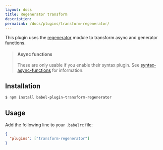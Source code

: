 ```yaml
---
layout: docs
title: Regenerator transform
description:
permalink: /docs/plugins/transform-regenerator/
---
```


This plugin uses the [regenerator](https://github.com/facebook/regenerator) module to
transform async and generator functions.

<blockquote class="babel-callout babel-callout-warning">
  <h4>Async functions</h4>
  <p>
    These are only usable if you enable their syntax plugin. See <a href="/docs/plugins/syntax-async-functions">syntax-async-functions</a> for information.
  </p>
</blockquote>

## Installation

```sh
$ npm install babel-plugin-transform-regenerator
```

## Usage

Add the following line to your `.babelrc` file:

```json
{
  "plugins": ["transform-regenerator"]
}
```
